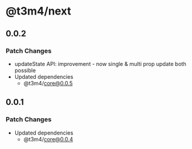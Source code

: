 # @t3m4/next

## 0.0.2

### Patch Changes

- updateState API: improvement - now single & multi prop update both possible
- Updated dependencies
  - @t3m4/core@0.0.5

## 0.0.1

### Patch Changes

- Updated dependencies
  - @t3m4/core@0.0.4
